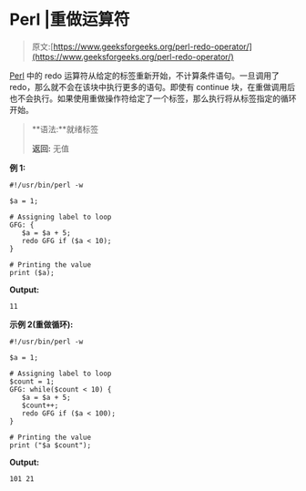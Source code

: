 # Perl |重做运算符

> 原文:[https://www.geeksforgeeks.org/perl-redo-operator/](https://www.geeksforgeeks.org/perl-redo-operator/)

[Perl](https://www.geeksforgeeks.org/introduction-to-perl/) 中的 redo 运算符从给定的标签重新开始，不计算条件语句。一旦调用了 redo，那么就不会在该块中执行更多的语句。即使有 continue 块，在重做调用后也不会执行。如果使用重做操作符给定了一个标签，那么执行将从标签指定的循环开始。

> **语法:**就绪标签
> 
> **返回:**
> 无值

**例 1:**

```
#!/usr/bin/perl -w

$a = 1;

# Assigning label to loop
GFG: {
   $a = $a + 5;
   redo GFG if ($a < 10);
}

# Printing the value
print ($a);
```

**Output:**

```
11

```

**示例 2(重做循环):**

```
#!/usr/bin/perl -w

$a = 1;

# Assigning label to loop
$count = 1;
GFG: while($count < 10) {
   $a = $a + 5;
   $count++;
   redo GFG if ($a < 100);
}

# Printing the value
print ("$a $count");
```

**Output:**

```
101 21

```